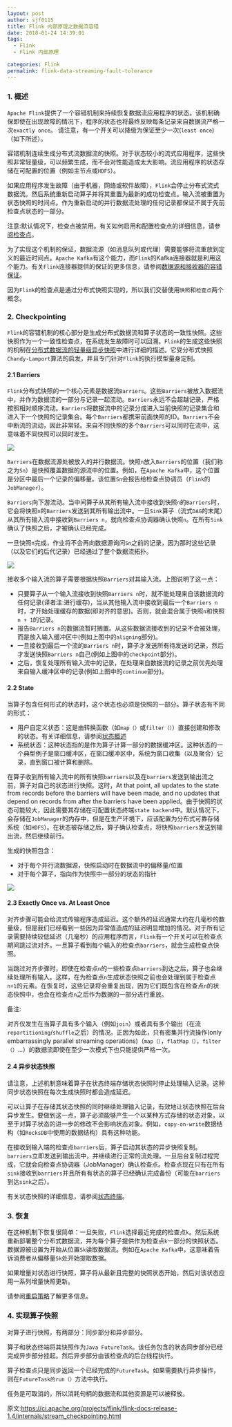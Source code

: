 ```yaml
---
layout: post
author: sjf0115
title: Flink 内部原理之数据流容错
date: 2018-01-24 14:39:01
tags:
  - Flink
  - Flink 内部原理

categories: Flink
permalink: flink-data-streaming-fault-tolerance
---
```


### 1. 概述

`Apache Flink`提供了一个容错机制来持续恢复数据流应用程序的状态。该机制确保即使在出现故障的情况下，程序的状态也将最终反映每条记录来自数据流严格一次`exactly once`。 请注意，有一个开关可以降级为保证至少一次(`least once`)（如下所述）。

容错机制连续生成分布式流数据流的快照。对于状态较小的流式应用程序，这些快照非常轻量级，可以频繁生成，而不会对性能造成太大影响。流应用程序的状态存储在可配置的位置（例如主节点或`HDFS`）。

如果应用程序发生故障（由于机器，网络或软件故障），`Flink`会停止分布式流式数据流。然后系统重新启动算子并将其重置为最新的成功检查点。输入流被重置为状态快照的时间点。作为重新启动的并行数据流处理的任何记录都保证不属于先前检查点状态的一部分。

注意:默认情况下，检查点被禁用。有关如何启用和配置检查点的详细信息，请参[阅检查点](http://smartsi.club/2018/01/17/flink-stream-development-checkpointing-enable-config/)。

为了实现这个机制的保证，数据流源（如消息队列或代理）需要能够将流重放到定义的最近时间点。`Apache Kafka`有这个能力，而`Flink`的Kafka连接器就是利用这个能力。有关`Flink`连接器提供的保证的更多信息，请参阅[数据源和接收器的容错保证](https://ci.apache.org/projects/flink/flink-docs-release-1.4/dev/connectors/guarantees.html)。

因为`Flink`的检查点是通过分布式快照实现的，所以我们交替使用`快照`和`检查点`两个概念。

### 2. Checkpointing

`Flink`的容错机制的核心部分是生成分布式数据流和算子状态的一致性快照。这些快照作为一个一致性检查点，在系统发生故障时可以回溯。`Flink`的生成这些快照的机制在[分布式数据流的轻量级异步快照](https://arxiv.org/abs/1506.08603)中进行详细的描述。它受分布式快照`Chandy-Lamport`算法的启发，并且专门针对`Flink`的执行模型量身定制。

#### 2.1 Barriers

`Flink`分布式快照的一个核心元素是数据流`Barriers`。这些`Barriers`被放入数据流中，并作为数据流的一部分与记录一起流动。`Barriers`永远不会超越记录，严格按照相对顺序流动。`Barriers`将数据流中的记录分成进入当前快照的记录集合和进入下一个快照的记录集合。每个`Barriers`都携带前面快照的ID。`Barriers`不会中断流的流动，因此非常轻。来自不同快照的多个`Barriers`可以同时在流中，这意味着不同快照可以同时发生。

![](https://github.com/sjf0115/PubLearnNotes/blob/master/image/Flink/%E5%86%85%E9%83%A8%E5%8E%9F%E7%90%86%E4%B9%8B%E6%95%B0%E6%8D%AE%E6%B5%81%E5%AE%B9%E9%94%99-1.png?raw=true)

`Barriers`在数据流源处被放入的并行数据流。快照`n`放入`Barriers`的位置（我们称之为`Sn`）是快照覆盖数据的源流中的位置。例如，在`Apache Kafka`中，这个位置是分区中最后一个记录的偏移量。该位置`Sn`会报告给检查点协调员（`Flink`的`JobManager`）。

`Barriers`向下游流动。当中间算子从其所有输入流中接收到快照`n`的`Barriers`时，它会将快照`n`的`Barriers`发送到其所有输出流中。一旦`Sink`算子（流式`DAG`的末尾）从其所有输入流中接收到`Barriers n`，就向检查点协调器确认快照`n`。在所有`Sink`确认了快照之后，才被确认已经完成。

一旦快照`n`完成，作业将不会再向数据源询问`Sn`之前的记录，因为那时这些记录（以及它们的后代记录）已经通过了整个数据流拓扑。

![](https://github.com/sjf0115/PubLearnNotes/blob/master/image/Flink/%E5%86%85%E9%83%A8%E5%8E%9F%E7%90%86%E4%B9%8B%E6%95%B0%E6%8D%AE%E6%B5%81%E5%AE%B9%E9%94%99-2.png?raw=true)

接收多个输入流的算子需要根据快照`Barriers`对其输入流。上图说明了这一点：
- 只要算子从一个输入流接收到快照`Barriers n`时，就不能处理来自该数据流的任何记录(译者注:进行缓存)，当从其他输入流中接收到最后一个`Barriers n`时，才开始处理缓存的数据(即对齐的意思)。否则，就会混合属于快照`n`和快照`n + 1`的记录。
- 报告`Barriers n`的数据流暂时搁置。从这些数据流接收到的记录不会被处理，而是放入输入缓冲区中(例如上图中的`aligning`部分)。
- 一旦接收到最后一个流的`Barriers n`时，算子才发送所有待发送的记录，然后才发送快照`Barriers n`自己(例如上图中的`checkpoint`部分)。
- 之后，恢复处理所有输入流中的记录，在处理来自数据流的记录之前优先处理来自输入缓冲区中的记录(例如上图中的`continue`部分)。

#### 2.2 State

当算子包含任何形式的状态时，这个状态也必须是快照的一部分。算子状态有不同的形式：
- 用户自定义状态：这是由转换函数（如`map（）`或`filter（）`）直接创建和修改的状态。有关详细信息，请参阅[状态概述](http://smartsi.club/2018/01/16/flink-stream-state-overview/)
- 系统状态：这种状态指的是作为算子计算一部分的数据缓冲区。这种状态的一个典型例子是窗口缓冲区，在窗口缓冲区中，系统为窗口收集（以及聚合）记录，直到窗口被计算和删除。

在算子收到所有输入流中的所有快照`barriers`以及在`barriers`发送到输出流之前，算子对自己的状态进行快照。这时，At that point, all updates to the state from records before the barriers will have been made, and no updates that depend on records from after the barriers have been applied。由于快照的状态可能较大，因此需要其存储在可配置状态终端`state backend`中。默认情况下，会存储在`JobManager`的内存中，但是在生产环境下，应该配置为分布式可靠存储系统（如`HDFS`）。在状态被存储之后，算子确认检查点，将快照`barriers`发送到输出流，然后继续前行。

生成的快照包含：
- 对于每个并行流数据源，快照启动时在数据流中的偏移量/位置
- 对于每个算子，指向作为快照中一部分的状态的指针

![](https://github.com/sjf0115/PubLearnNotes/blob/master/image/Flink/%E5%86%85%E9%83%A8%E5%8E%9F%E7%90%86%E4%B9%8B%E6%95%B0%E6%8D%AE%E6%B5%81%E5%AE%B9%E9%94%99-3.png?raw=true)

#### 2.3 Exactly Once vs. At Least Once

对齐步骤可能会给流式传输程序造成延迟。这个额外的延迟通常大约在几毫秒的数量级，但是我们已经看到一些因为异常值造成的延迟明显增加的情况。对于所有记录需要持续较低延迟（几毫秒）的应用程序而言，`Flink`有一个开关可以在检查点期间跳过流对齐。一旦算子看到每个输入的检查点`barriers`，就会生成检查点快照。

当跳过对齐步骤时，即使在检查点`n`的一些检查点`barriers`到达之后，算子也会继续处理所有输入。这样，在为检查点`n`生成状态快照之前也会处理到属于检查点`n+1`的元素。在恢复时，这些记录将会重复出现，因为它们既包含在检查点`n`的状态快照中，也会在检查点`n`之后作为数据的一部分进行重放。

备注:

对齐仅发生在当算子具有多个输入（例如`join`）或者具有多个输出（在流`repartitioning`/`shuffle`之后）的情况。正因为如此，只有密集并行流操作(only embarrassingly parallel streaming operations)（`map（）`，`flatMap（）`，`filter（）`...）的数据流即使在至少一次模式下也只能提供严格一次。

#### 2.4 异步状态快照

请注意，上述机制意味着算子在状态终端存储状态快照时停止处理输入记录。这种同步状态快照在每次生成快照时都会造成延迟。

可以让算子在存储其状态快照的同时继续处理输入记录，有效地让状态快照在后台异步发生。要做到这一点，算子必须能够产生一个以某种方式存储的状态对象，以至于对算子状态的进一步的修改不会影响状态对象。例如，`copy-on-write`数据结构（如`RocksDB`中使用的数据结构）具有这种功能。

在接收到输入端的检查点`barriers`后，算子启动其状态的异步快照复制。`barriers`立即发送到输出流中，并继续进行正常的流处理。一旦后台复制过程完成，它就会向检查点协调器（JobManager）确认检查点。检查点现在只有在所有`sink`接收到`barriers`并且所有有状态的算子已经确认完成备份（可能在`barriers`到达`sink`之后）。

有关状态快照的详细信息，请参阅[状态终端](http://smartsi.club/2018/01/17/flink-stream-state-backends/)。

### 3. 恢复

在这种机制下恢复很简单：一旦失败，`Flink`选择最近完成的检查点`k`。然后系统重新部署整个分布式数据流，并为每个算子提供作为检查点`k`一部分的快照状态。数据源被设置为开始从位置`Sk`读取数据流。例如在`Apache Kafka`中，这意味着告诉消费者从偏移量`Sk`处开始提取数据。

如果增量对状态进行快照，算子将从最新且完整的快照状态开始，然后对该状态应用一系列增量快照更新。

请参阅[重启策略](http://smartsi.club/2018/01/04/flink-restart-strategy/)了解更多信息。

### 4. 实现算子快照

对算子进行快照，有两部分：同步部分和异步部分。

算子和状态终端将其快照作为`Java FutureTask`。该任务包含的状态同步部分已经完成异步部分挂起。然后异步部分由该检查点的后台线程执行。

算子检查点只是同步返回一个已经完成的`FutureTask`。如果需要执行异步操作，则在`FutureTask的run（）`方法中执行。

任务是可取消的，所以消耗句柄的数据流和其他资源是可以被释放。

原文:https://ci.apache.org/projects/flink/flink-docs-release-1.4/internals/stream_checkpointing.html
